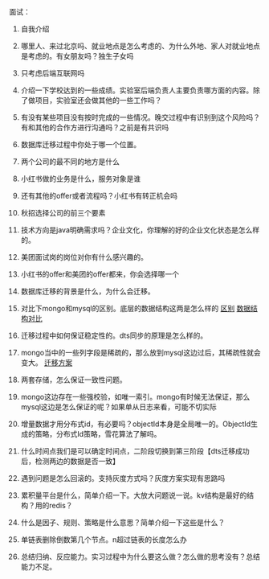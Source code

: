 
面试：
1. 自我介绍
2. 哪里人、来过北京吗、就业地点是怎么考虑的、为什么外地、家人对就业地点是考虑的。有女朋友吗？独生子女吗
3. 只考虑后端互联网吗
4. 介绍一下学校达到的一些成绩。实验室后端负责人主要负责哪方面的内容。除了做项目，实验室还会做其他的一些工作吗？
5. 有没有某些项目没有按时完成的一些情况。晚交过程中有识别到这个风险吗？有和其他的合作方进行沟通吗？之前是有共识吗
6. 数据库迁移过程中你处于哪一个位置。
7. 两个公司的最不同的地方是什么
8. 小红书做的业务是什么，服务对象是谁
9. 还有其他的offer或者流程吗？小红书有转正机会吗
10. 秋招选择公司的前三个要素
11. 技术方向是java明确需求吗？企业文化，你理解的好的企业文化状态是怎么样的。
12. 美团面试岗的岗位对你有什么感兴趣的。
13. 小红书的offer和美团的offer都来，你会选择哪一个









1. 数据库迁移的背景是什么，为什么会迁移。
2. 对比下mongo和mysql的区别。底层的数据结构这两是怎么样的
[区别](https://aws.amazon.com/cn/compare/the-difference-between-mongodb-vs-mysql/)
[数据结构对比](https://blog.csdn.net/qq_27158477/article/details/117911601)
3. 迁移过程中如何保证稳定性的。dts同步的原理是怎么样的。
4. mongo当中的一些列字段是稀疏的，那么放到mysql这边过后，其稀疏性就会变大。
[迁移方案](https://draveness.me/mongodb-to-mysql/)
5. 两套存储，怎么保证一致性问题。
6. mongo这边存在一些强校验，如唯一索引。mongo有时候无法保证，那么mysql这边是怎么保证的呢？如果单从日志来看，可能不切实际
7. 增量数据才用分布式id，有必要吗？objectId本身是全局唯一的。ObjectId生成的策略，分布式Id策略，雪花算法了解吗。
8. 什么时间点我们是可以确定时间点，二阶段切换到第三阶段【dts迁移成功后，检测两边的数据是否一致】
9. 遇到问题是怎么回滚的。支持灰度方式吗？灰度方案实现有思路吗
10. 累积量平台是什么，简单介绍一下。大放大问题说一说。kv结构是最好的结构？用的redis？
11. 什么是因子、规则、策略是什么意思？简单介绍一下这些是什么？
12. 单链表删除倒数第几个节点。n超过链表的长度怎么办
13. 总结归纳、反应能力。实习过程中为什么要这么做？怎么做的思考没有？总结能力不足。
